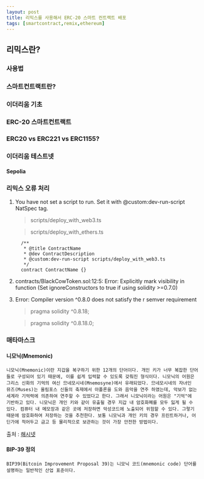 ```yaml
---
layout: post
title: 리믹스를 사용해서 ERC-20 스마트 컨트랙트 배포
tags: [smartcontract,remix,ethereum]
---
```


## 리믹스란?

### 사용법

### 스마트컨트랙트란?

### 이더리움 기초

### ERC-20 스마트컨트랙트

### ERC20 vs ERC221 vs ERC1155?

### 이더리움 테스트넷

#### Sepolia 

### 리믹스 오류 처리

1. You have not set a script to run. Set it with @custom:dev-run-script NatSpec tag.

    > scripts/deploy_with_web3.ts

    > scripts/deploy_with_ethers.ts

    ```sol
      /**
       * @title ContractName
       * @dev ContractDescription
       * @custom:dev-run-script scripts/deploy_with_web3.ts
       */
      contract ContractName {}
    ```  
1. contracts/BlackCowToken.sol:12:5: Error: Explicitly mark visibility in function (Set ignoreConstructors to true if using solidity >=0.7.0)

1. Error: Compiler version ^0.8.0 does not satisfy the r semver requirement

    > pragma solidity ^0.8.18;

    > pragma solidity ^0.8.18.0;

### 매타마스크

#### 니모닉(Mnemonic)

    니모닉(Mnemonic)이란 지갑을 복구하기 위한 12개의 단어이다. 개인 키가 너무 복잡한 단어들로 구성되어 있기 때문에, 이를 쉽게 입력할 수 있도록 갖춰진 형식이다. 니모닉의 어원은 그리스 신화의 기억의 여신 므네모시네(Mnemosyne)에서 유래되었다. 므네모시네의 자녀인 뮤즈(Muses)는 올림포스 신들의 축제에서 아폴론을 도와 음악을 연주 하였는데, 악보가 없는 세계라 기억력에 의존하여 연주할 수 있었다고 한다. 그래서 니모닉이라는 어원은 "기억"에 기반하고 있다. 니모닉은 개인 키와 같이 유출될 경우 지갑 내 암호화폐를 모두 잃게 될 수 있다. 컴퓨터 내 메모장과 같은 곳에 저장하면 악성코드에 노출되어 위험할 수 있다. 그렇기 때문에 암호화하여 저장하는 것을 추천한다. 보통 니모닉과 개인 키의 경우 프린트하거나, 어딘가에 적어두고 금고 등 물리적으로 보관하는 것이 가장 안전한 방법이다.

출처 : [해시넷](http://wiki.hash.kr/index.php/%EB%8B%88%EB%AA%A8%EB%8B%89)

#### BIP-39 정의

    BIP39(Bitcoin Improvement Proposal 39)는 니모닉 코드(mnemonic code) 단어를 설명하는 일반적인 산업 표준이다.

